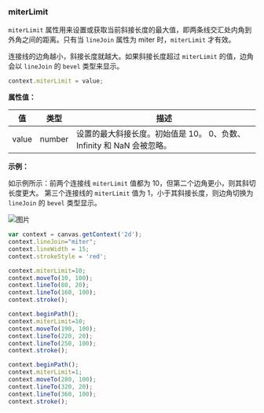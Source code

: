 ### miterLimit

`miterLimit` 属性用来设置或获取当前斜接长度的最大值，即两条线交汇处内角到外角之间的距离。只有当 `lineJoin` 属性为 miter 时，`miterLimit` 才有效。

连接线的边角越小，斜接长度就越大。如果斜接长度超过 `miterLimit` 的值，边角会以 `lineJoin` 的 `bevel` 类型来显示。

```js
context.miterLimit = value;
```

**属性值：**

| 值     |  类型   | 描述              |
|------- |------  | ---------------- |
| value  | number | 设置的最大斜接长度。初始值是 10。 0、负数、Infinity 和 NaN 会被忽略。 |

**示例：**

如示例所示：前两个连接线 `miterLimit` 值都为 10，但第二个边角更小，则其斜切长度更大。
第三个连接线的 `miterLimit` 值为 1，小于其斜接长度，则边角切换为 `lineJoin` 的 `bevel` 类型显示。

![图片](/img/game/canvas/miterLimit-001.png)

```js
var context = canvas.getContext('2d');
context.lineJoin="miter";
context.lineWidth = 15;
context.strokeStyle = 'red';

context.miterLimit=10;
context.moveTo(10, 100);
context.lineTo(80, 20);
context.lineTo(160, 100);
context.stroke();

context.beginPath();
context.miterLimit=10;
context.moveTo(190, 100);
context.lineTo(220, 20);
context.lineTo(250, 100);
context.stroke();

context.beginPath();
context.miterLimit=1;
context.moveTo(280, 100);
context.lineTo(320, 20);
context.lineTo(360, 100);
context.stroke();
```
